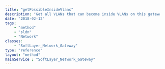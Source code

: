 ```yaml
---
title: "getPossibleInsideVlans"
description: "Get all VLANs that can become inside VLANs on this gateway. This means the VLAN must not already be an inside VLAN, on the same router as this gateway, not a gateway transit VLAN, and not firewalled. "
date: "2018-02-12"
tags:
    - "method"
    - "sldn"
    - "Network"
classes:
    - "SoftLayer_Network_Gateway"
type: "reference"
layout: "method"
mainService : "SoftLayer_Network_Gateway"
---
```

